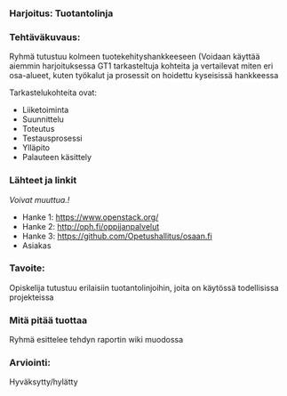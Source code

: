 ### Harjoitus:  Tuotantolinja

### Tehtäväkuvaus:

Ryhmä tutustuu kolmeen tuotekehityshankkeeseen (Voidaan käyttää aiemmin harjoituksessa GT1 tarkasteltuja kohteita ja vertailevat miten eri osa-alueet, kuten työkalut ja prosessit on hoidettu kyseisissä hankkeessa

Tarkastelukohteita ovat:

* Liiketoiminta
* Suunnittelu
* Toteutus
* Testausprosessi
* Ylläpito
* Palauteen käsittely

### Lähteet ja linkit

_Voivat muuttua.!_

* Hanke 1: https://www.openstack.org/
* Hanke 2: http://oph.fi/oppijanpalvelut
* Hanke 3: https://github.com/Opetushallitus/osaan.fi
* Asiakas

### Tavoite:

Opiskelija tutustuu erilaisiin tuotantolinjoihin, joita on käytössä todellisissa projekteissa

### Mitä pitää tuottaa

Ryhmä esittelee tehdyn raportin wiki muodossa

### Arviointi:

Hyväksytty/hylätty


